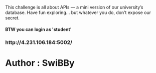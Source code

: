 <p>This challenge is all about APIs — a mini version of our university’s database. Have fun exploring… but whatever you do, don’t expose our secret.</p>

<h4>BTW you can login as 'student'</h4>

<h3>http://4.231.106.184:5002/</h3>


<h1>Author : SwiBBy</h1>
